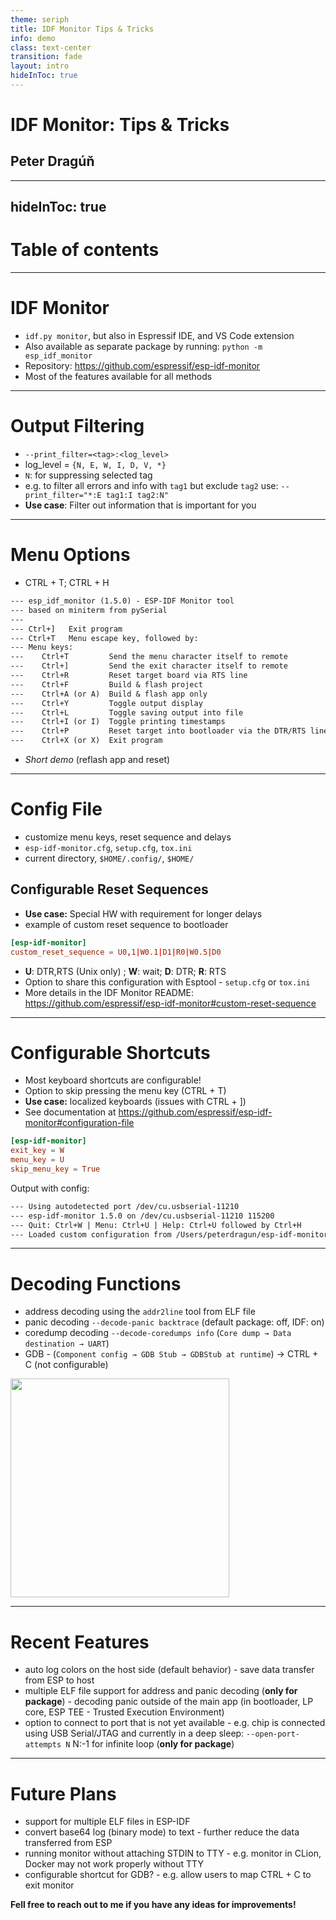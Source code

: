 ```yaml
---
theme: seriph
title: IDF Monitor Tips & Tricks
info: demo
class: text-center
transition: fade
layout: intro
hideInToc: true
---
```


# IDF Monitor: Tips & Tricks

## Peter Dragúň

<div class="abs-br m-6 flex gap-2">
  <a href="https://github.com/espressif/esp-idf-monitor" target="_blank" alt="GitHub" title="Open in GitHub"
    class="text-xl slidev-icon-btn opacity-50 !border-none !hover:text-white">
    <carbon-logo-github />
  </a>
</div>

---
hideInToc: true
---

# Table of contents

<Toc minDepth="1" maxDepth="2"></Toc>

---

# IDF Monitor

- `idf.py monitor`, but also in Espressif IDE, and VS Code extension
- Also available as separate package by running: `python -m esp_idf_monitor`
- Repository: https://github.com/espressif/esp-idf-monitor
- Most of the features available for all methods

---

# Output Filtering

- `--print_filter=<tag>:<log_level>`
- log_level = `{N, E, W, I, D, V, *}`
- `N`: for suppressing selected tag
- e.g. to filter all errors and info with `tag1` but exclude `tag2` use: `--print_filter="*:E tag1:I tag2:N"`
- **Use case**: Filter out information that is important for you

---

# Menu Options

- CTRL + T; CTRL + H

```txt
--- esp_idf_monitor (1.5.0) - ESP-IDF Monitor tool
--- based on miniterm from pySerial
---
--- Ctrl+]   Exit program
--- Ctrl+T   Menu escape key, followed by:
--- Menu keys:
---    Ctrl+T         Send the menu character itself to remote
---    Ctrl+]         Send the exit character itself to remote
---    Ctrl+R         Reset target board via RTS line
---    Ctrl+F         Build & flash project
---    Ctrl+A (or A)  Build & flash app only
---    Ctrl+Y         Toggle output display
---    Ctrl+L         Toggle saving output into file
---    Ctrl+I (or I)  Toggle printing timestamps
---    Ctrl+P         Reset target into bootloader via the DTR/RTS lines
---    Ctrl+X (or X)  Exit program
```

- *Short demo* (reflash app and reset)

---

# Config File

- customize menu keys, reset sequence and delays
- `esp-idf-monitor.cfg`, `setup.cfg`, `tox.ini`
- current directory, `$HOME/.config/`, `$HOME/`

## Configurable Reset Sequences

- **Use case:** Special HW with requirement for longer delays
- example of custom reset sequence to bootloader

```toml
[esp-idf-monitor]
custom_reset_sequence = U0,1|W0.1|D1|R0|W0.5|D0
```

- **U**: DTR,RTS (Unix only) ; **W**: wait; **D**: DTR; **R**: RTS
- Option to share this configuration with Esptool - `setup.cfg` or `tox.ini`
- More details in the IDF Monitor README: https://github.com/espressif/esp-idf-monitor#custom-reset-sequence

---

# Configurable Shortcuts

- Most keyboard shortcuts are configurable!
- Option to skip pressing the menu key (CTRL + T)
- **Use case:** localized keyboards (issues with CTRL + ])
- See documentation at https://github.com/espressif/esp-idf-monitor#configuration-file

```toml
[esp-idf-monitor]
exit_key = W
menu_key = U
skip_menu_key = True
```

Output with config:

```txt
--- Using autodetected port /dev/cu.usbserial-11210
--- esp-idf-monitor 1.5.0 on /dev/cu.usbserial-11210 115200
--- Quit: Ctrl+W | Menu: Ctrl+U | Help: Ctrl+U followed by Ctrl+H
--- Loaded custom configuration from /Users/peterdragun/esp-idf-monitor.cf
```

---

# Decoding Functions

- address decoding using the `addr2line` tool from ELF file
- panic decoding `--decode-panic backtrace` (default package: off, IDF: on)
- coredump decoding `--decode-coredumps info` (`Core dump → Data destination → UART`)
- GDB - (`Component config → GDB Stub → GDBStub at runtime`) -> CTRL + C (not configurable)

<img src="/decode.png" width="350"/>

---

# Recent Features

- auto log colors on the host side (default behavior) - save data transfer from ESP to host
- multiple ELF file support for address and panic decoding (**only for package**) - decoding panic outside of the main app (in bootloader, LP core, ESP TEE - Trusted Execution Environment)
- option to connect to port that is not yet available - e.g. chip is connected using USB Serial/JTAG and currently in a deep sleep: `--open-port-attempts N` N:-1 for infinite loop (**only for package**)

---

# Future Plans

- support for multiple ELF files in ESP-IDF
- convert base64 log (binary mode) to text - further reduce the data transferred from ESP
- running monitor without attaching STDIN to TTY - e.g. monitor in CLion, Docker may not work properly without TTY
- configurable shortcut for GDB? - e.g. allow users to map CTRL + C to exit monitor

**Fell free to reach out to me if you have any ideas for improvements!**

